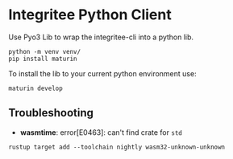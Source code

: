 # Integritee Python Client

Use Pyo3 Lib to wrap the integritee-cli into a python lib.

```
python -m venv venv/
pip install maturin
```

To install the lib to your current python environment use:
```
maturin develop
```

## Troubleshooting

* **wasmtime**: error[E0463]: can't find crate for `std`
```
rustup target add --toolchain nightly wasm32-unknown-unknown
```
